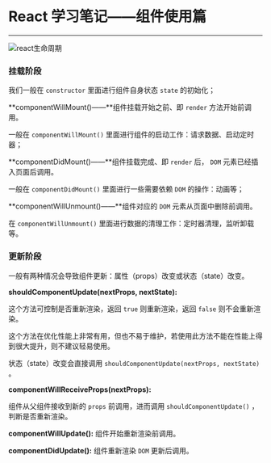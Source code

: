 # React 学习笔记——组件使用篇
---
![react生命周期](https://upload-images.jianshu.io/upload_images/8879462-b646a80a1fba09c6.jpg?imageMogr2/auto-orient/strip%7CimageView2/2/w/1240)

### 挂载阶段
我们一般在 `constructor` 里面进行组件自身状态 `state` 的初始化；

**componentWillMount()——**组件挂载开始之前、即 `render` 方法开始前调用。

一般在 `componentWillMount()` 里面进行组件的启动工作：请求数据、启动定时器；


**componentDidMount()——**组件挂载完成、即 `render` 后， `DOM` 元素已经插入页面后调用。

一般在 `componentDidMount()` 里面进行一些需要依赖 `DOM` 的操作：动画等；


**componentWillUnmount()——**组件对应的 `DOM` 元素从页面中删除前调用。

在 `componentWillUnmount()` 里面进行数据的清理工作：定时器清理，监听卸载等。


### 更新阶段
一般有两种情况会导致组件更新：属性（props）改变或状态（state）改变。

**shouldComponentUpdate(nextProps, nextState):**

这个方法可控制是否重新渲染，返回 `true` 则重新渲染，返回 `false` 则不会重新渲染。

这个方法在优化性能上非常有用，但也不易于维护，若使用此方法不能在性能上得到很大提升，则不建议轻易使用。

状态（state）改变会直接调用 `shouldComponentUpdate(nextProps, nextState)` 。


**componentWillReceiveProps(nextProps):** 

组件从父组件接收到新的 `props` 前调用，进而调用 `shouldComponentUpdate()` ，判断是否重新渲染。


**componentWillUpdate():**
组件开始重新渲染前调用。


**componentDidUpdate():**
组件重新渲染 `DOM` 更新后调用。










